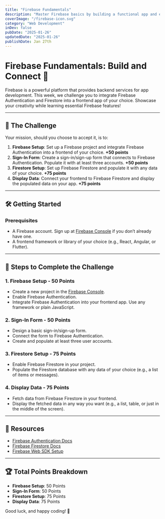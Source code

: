 ```yaml
---
title: "Firebase Fundamentals"
description: "Master Firebase basics by building a functional app and earn points!"
coverImage: "/firebase-icon.svg"
category: "Web Development"
inDev: false
pubDate: "2025-01-26"
updatedDate: "2025-01-26"
publishDate: Jan 27th
---
```


# Firebase Fundamentals: Build and Connect 🚀

Firebase is a powerful platform that provides backend services for app development. This week, we challenge you to integrate Firebase Authentication and Firestore into a frontend app of your choice. Showcase your creativity while learning essential Firebase features!

---

## 🎯 The Challenge

Your mission, should you choose to accept it, is to:

1. **Firebase Setup**: Set up a Firebase project and integrate Firebase Authentication into a frontend of your choice. **+50 points**
2. **Sign-In Form**: Create a sign-in/sign-up form that connects to Firebase Authentication. Populate it with at least three accounts. **+50 points**
3. **Firestore Setup**: Set up Firebase Firestore and populate it with any data of your choice. **+75 points**
4. **Display Data**: Connect your frontend to Firebase Firestore and display the populated data on your app. **+75 points**

---

## 🛠️ Getting Started

### Prerequisites

- A Firebase account. Sign up at [Firebase Console](https://console.firebase.google.com/) if you don’t already have one.
- A frontend framework or library of your choice (e.g., React, Angular, or Flutter).

---

## 📝 Steps to Complete the Challenge

### 1. Firebase Setup - 50 Points

- Create a new project in the [Firebase Console](https://console.firebase.google.com/).
- Enable Firebase Authentication.
- Integrate Firebase Authentication into your frontend app. Use any framework or plain JavaScript.

### 2. Sign-In Form - 50 Points

- Design a basic sign-in/sign-up form.
- Connect the form to Firebase Authentication.
- Create and populate at least three user accounts.

### 3. Firestore Setup - 75 Points

- Enable Firebase Firestore in your project.
- Populate the Firestore database with any data of your choice (e.g., a list of items or messages).

### 4. Display Data - 75 Points

- Fetch data from Firebase Firestore in your frontend.
- Display the fetched data in any way you want (e.g., a list, table, or just in the middle of the screen).

---

## 🔗 Resources

- [Firebase Authentication Docs](https://firebase.google.com/docs/auth)
- [Firebase Firestore Docs](https://firebase.google.com/docs/firestore)
- [Firebase Web SDK Setup](https://firebase.google.com/docs/web/setup)

---

## 🏆 Total Points Breakdown

- **Firebase Setup**: 50 Points
- **Sign-In Form**: 50 Points
- **Firestore Setup**: 75 Points
- **Display Data**: 75 Points

Good luck, and happy coding! 🚀
